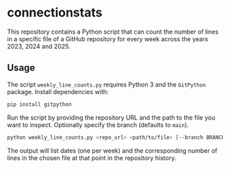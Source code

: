 # connectionstats

This repository contains a Python script that can count the number of lines in a specific file of a GitHub repository for every week across the years 2023, 2024 and 2025.

## Usage

The script `weekly_line_counts.py` requires Python 3 and the `GitPython` package. Install dependencies with:

```bash
pip install gitpython
```

Run the script by providing the repository URL and the path to the file you want to inspect. Optionally specify the branch (defaults to `main`).

```bash
python weekly_line_counts.py <repo_url> <path/to/file> [--branch BRANCH]
```

The output will list dates (one per week) and the corresponding number of lines in the chosen file at that point in the repository history.
